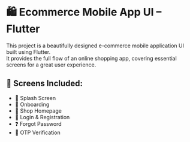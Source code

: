 # 🛍️ Ecommerce Mobile App UI – Flutter

This project is a beautifully designed e-commerce mobile application UI built using Flutter.  
It provides the full flow of an online shopping app, covering essential screens for a great user experience.

## 📱 Screens Included:
- 🚀 Splash Screen  
- 📖 Onboarding  
- 🏬 Shop Homepage  
- 🔐 Login & Registration  
- ❓ Forgot Password  
- 🔑 OTP Verification
